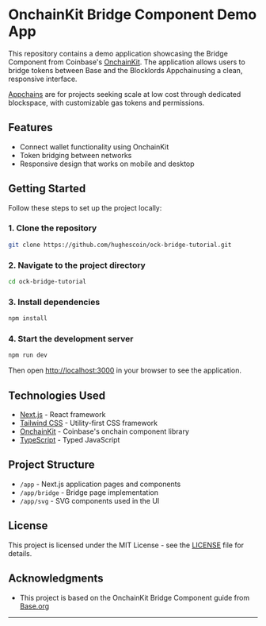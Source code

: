 # OnchainKit Bridge Component Demo App

This repository contains a demo application showcasing the Bridge Component from Coinbase's [OnchainKit]. The application allows users to bridge tokens between Base and the Blocklords Appchainusing a clean, responsive interface.

[Appchains] are for projects seeking scale at low cost through dedicated blockspace, with customizable gas tokens and permissions.

## Features

- Connect wallet functionality using OnchainKit
- Token bridging between networks
- Responsive design that works on mobile and desktop

## Getting Started

Follow these steps to set up the project locally:

### 1. Clone the repository

```bash
git clone https://github.com/hughescoin/ock-bridge-tutorial.git
```

### 2. Navigate to the project directory

```bash
cd ock-bridge-tutorial
```

### 3. Install dependencies

```bash
npm install
```

### 4. Start the development server

```bash
npm run dev
```

Then open [http://localhost:3000](http://localhost:3000) in your browser to see the application.

## Technologies Used

- [Next.js](https://nextjs.org/) - React framework
- [Tailwind CSS](https://tailwindcss.com/) - Utility-first CSS framework
- [OnchainKit](https://onchainkit.xyz/) - Coinbase's onchain component library
- [TypeScript](https://www.typescriptlang.org/) - Typed JavaScript

## Project Structure

- `/app` - Next.js application pages and components
- `/app/bridge` - Bridge page implementation
- `/app/svg` - SVG components used in the UI

## License

This project is licensed under the MIT License - see the [LICENSE](LICENSE) file for details.

## Acknowledgments

- This project is based on the OnchainKit Bridge Component guide from [Base.org](https://base.org)

---

[OnchainKit]: https://onchainkit.xyz/
[Appchains]: https://docs.cdp.coinbase.com/appchains/docs/welcome
